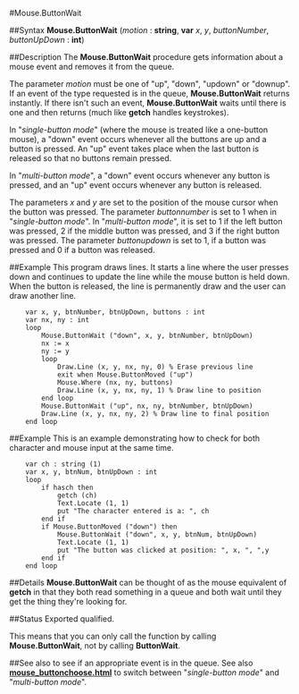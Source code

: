
#Mouse.ButtonWait

##Syntax
**Mouse.ButtonWait** (_motion_ : **string**, 
**var** _x_, _y_, _buttonNumber_, _buttonUpDown_ : **int**)



##Description
The **Mouse.ButtonWait** procedure gets information about a mouse event and removes it from the queue.

The parameter _motion_ must be one of "up", "down", "updown" or "downup". If an event of the type requested is in the queue, **Mouse.ButtonWait** returns instantly. If there isn't such an event, **Mouse.ButtonWait** waits until there is one and then returns (much like **getch** handles keystrokes).

In "_single-button mode_" (where the mouse is treated like a one-button mouse), a "down" event occurs whenever all the buttons are up and a button is pressed. An "up" event takes place when the last button is released so that no buttons remain pressed.

In "_multi-button mode_", a "down" event occurs whenever any button is pressed, and an "up" event occurs whenever any button is released.

The parameters _x_ and _y_ are set to the position of the mouse cursor when the button was pressed. The parameter _buttonnumber_ is set to 1 when in "_single-button mode_". In  "_multi-button mode_", it is set to 1 if the left button was pressed, 2 if the middle button was pressed, and 3 if the right button was pressed. The parameter _buttonupdown_ is set to 1, if a button was pressed and 0 if a button was released. 


##Example
This program draws lines. It starts a line where the user presses down and continues to update the line while the mouse button is held down. When the button is released, the line is permanently draw and the user can draw another line.

        var x, y, btnNumber, btnUpDown, buttons : int
        var nx, ny : int
        loop
            Mouse.ButtonWait ("down", x, y, btnNumber, btnUpDown)
            nx := x
            ny := y
            loop
                Draw.Line (x, y, nx, ny, 0) % Erase previous line
                exit when Mouse.ButtonMoved ("up")
                Mouse.Where (nx, ny, buttons)
                Draw.Line (x, y, nx, ny, 1) % Draw line to position
            end loop
            Mouse.ButtonWait ("up", nx, ny, btnNumber, btnUpDown)
            Draw.Line (x, y, nx, ny, 2) % Draw line to final position
        end loop
##Example
This is an example demonstrating how to check for both character and mouse input at the same time.

        var ch : string (1)
        var x, y, btnNum, btnUpDown : int
        loop
            if hasch then
                getch (ch)
                Text.Locate (1, 1)
                put "The character entered is a: ", ch
            end if
            if Mouse.ButtonMoved ("down") then
                Mouse.ButtonWait ("down", x, y, btnNum, btnUpDown)
                Text.Locate (1, 1)
                put "The button was clicked at position: ", x, ", ",y
            end if
        end loop
##Details
**Mouse.ButtonWait** can be thought of as the mouse equivalent of **getch** in that they both read something in a queue and both wait until they get the thing they're looking for.


##Status
Exported qualified.

This means that you can only call the function by calling **Mouse.ButtonWait**, not by calling **ButtonWait**.


##See also
**[](Mouse.ButtonWait)** to see if an appropriate event is in the queue. See also **[mouse_buttonchoose.html](Mouse.ButtonChoose)** to switch between "_single-button mode_" and "_multi-button mode_".

